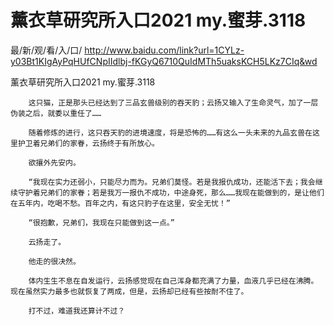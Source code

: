 # 薰衣草研究所入口2021 my.蜜芽.3118

最/新/观/看/入/口/ http://www.baidu.com/link?url=1CYLz-y03Bt1KIgAyPqHUfCNpIIdlbj-fKGyQ6710QuIdMTh5uaksKCH5LKz7CIq&wd

薰衣草研究所入口2021 my.蜜芽.3118

        这只猫，正是那头已经达到了三品玄兽级别的吞天豹；云扬又输入了生命灵气，加了一层伪装之后，就委以重任了……

        随着修炼的进行，这只吞天豹的进境速度，将是恐怖的……有这么一头未来的九品玄兽在这里护卫着兄弟们的家眷，云扬终于有所放心。

        欲攘外先安内。

        “我现在实力还弱小，只能尽力而为。兄弟们莫怪。若是我报仇成功，还能活下去；我会继续守护着兄弟们的家眷；若是我万一报仇不成功，中途身死，那么……我现在能做到的，是让他们在五年内，吃喝不愁。百年之内，有这只豹子在这里，安全无忧！”

        “很抱歉，兄弟们，我现在只能做到这一点。”

        云扬走了。

        他走的很决然。

        体内生生不息在自发运行，云扬感觉现在自己浑身都充满了力量，血液几乎已经在沸腾。现在虽然实力最多也就恢复了两成，但是，云扬却已经有些按耐不住了。

        打不过，难道我还算计不过？ 
